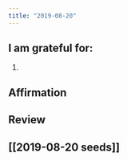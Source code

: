 ```yaml
---
title: "2019-08-20"
---
```

## I am grateful for:
1. 

## Affirmation

## Review



## [[2019-08-20 seeds]]
